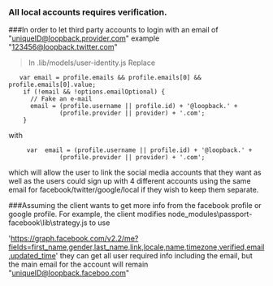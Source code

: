 ### All local accounts requires verification. 
###In order to let third party accounts to login with an email of "uniqueID@loopback.provider.com" example "123456@loopback.twitter.com" 

> In .lib/models/user-identity.js
Replace 
```
   var email = profile.emails && profile.emails[0] && profile.emails[0].value;
    if (!email && !options.emailOptional) {
      // Fake an e-mail
      email = (profile.username || profile.id) + '@loopback.' +
              (profile.provider || provider) + '.com';
    }
```
with
```
     var  email = (profile.username || profile.id) + '@loopback.' +
              (profile.provider || provider) + '.com'; 
```
which will allow the user to link the social media accounts that they want as well as the users could sign up with 4 different accounts using the same email for facebook/twitter/google/local if they wish to keep them separate. 

###Assuming the client wants to get more info from the facebook profile or google profile. For example, the client modifies node_modules\passport-facebook\lib\strategy.js to use 

'https://graph.facebook.com/v2.2/me?fields=first_name,gender,last_name,link,locale,name,timezone,verified,email,updated_time'
they can get all user required info including the email, but the main email for the account will remain "uniqueID@loopback.faceboo.com"